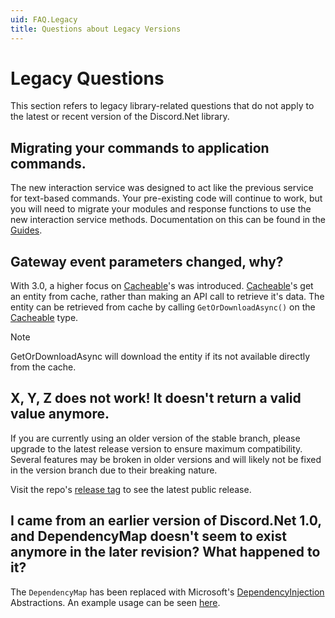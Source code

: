 ```yaml
---
uid: FAQ.Legacy
title: Questions about Legacy Versions
---
```


# Legacy Questions

This section refers to legacy library-related questions that do not
apply to the latest or recent version of the Discord.Net library.

## Migrating your commands to application commands.

The new interaction service was designed to act like the previous service for text-based commands.
Your pre-existing code will continue to work, but you will need to migrate your modules and response functions to use the new
interaction service methods. Documentation on this can be found in the [Guides](xref:Guides.IntFw.Intro).

## Gateway event parameters changed, why?

With 3.0, a higher focus on [Cacheable]'s was introduced.
[Cacheable]'s get an entity from cache, rather than making an API call to retrieve it's data.
The entity can be retrieved from cache by calling `GetOrDownloadAsync()` on the [Cacheable] type.

> [!NOTE]
> GetOrDownloadAsync will download the entity if its not available directly from the cache.

[Cacheable]: xref:Discord.Cacheable

## X, Y, Z does not work! It doesn't return a valid value anymore.

If you are currently using an older version of the stable branch,
please upgrade to the latest release version to ensure maximum
compatibility. Several features may be broken in older
versions and will likely not be fixed in the version branch due to
their breaking nature.

Visit the repo's [release tag] to see the latest public release.

[release tag]: https://github.com/discord-net/Discord.Net/releases

## I came from an earlier version of Discord.Net 1.0, and DependencyMap doesn't seem to exist anymore in the later revision? What happened to it?

The `DependencyMap` has been replaced with Microsoft's
[DependencyInjection] Abstractions. An example usage can be seen
[here](https://github.com/Discord-Net-Labs/Discord.Net-Labs/blob/release/3.x/samples/InteractionFramework/Program.cs#L66).

[DependencyInjection]: https://docs.microsoft.com/en-us/aspnet/core/fundamentals/dependency-injection
